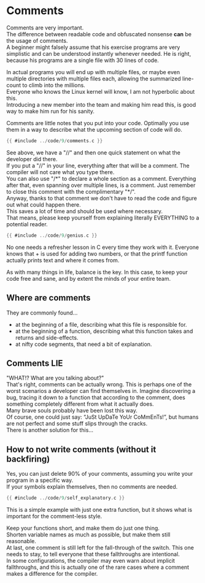 # Comments

Comments are very important.  
The difference between readable code and obfuscated nonsense **can** be the
usage of comments.  
A beginner might falsely assume that his exercise programs are very simplistic
and can be understood instantly whenever needed. He is right, because his
programs are a single file with 30 lines of code.  
  
In actual programs you will end up with multiple files, or maybe even multiple
directories with multiple files each, allowing the summarized line-count to
climb into the millions.  
Everyone who knows the Linux kernel will know, I am not hyperbolic about this.  
Introducing a new member into the team and making him read this, is good way to
make him run for his sanity.  
  
Comments are little notes that you put into your code. Optimally you use them in
a way to describe what the upcoming section of code will do.  

```c
{{ #include ../code/9/comments.c }}
```

See above, we have a "//" and then one quick statement on what the developer
did there.  
If you put a "//" in your line, everything after that will be a comment. The
compiler will not care what you type there.  
You can also use "/\*" to declare a whole section as a comment. Everything after
that, even spanning over multiple lines, is a comment. Just remember to close
this comment with the complimentary "\*/".  
Anyway, thanks to that comment we don't have to read the code and figure out
what could happen there.  
This saves a lot of time and should be used where necessary.  
That means, please keep yourself from explaining literally EVERYTHING to a
potential reader.  

```c
{{ #include ../code/9/genius.c }}
```

No one needs a refresher lesson in C every time they work with it. Everyone
knows that + is used for adding two numbers, or that the printf function
actually prints text and where it comes from.  
  
As with many things in life, balance is the key. In this case, to keep your code
free and sane, and by extent the minds of your entire team.  

## Where are comments

They are commonly found…  

- at the beginning of a file, describing what this file is responsible for.
- at the beginning of a function, describing what this function takes and
  returns and side-effects.
- at nifty code segments, that need a bit of explanation.

## Comments LIE

"WHAT!? What are you talking about?"  
That's right, comments can be actually wrong. This is perhaps one of the worst
scenarios a developer can find themselves in. Imagine discovering a bug, tracing
it down to a function that according to the comment, does something completely
different from what it actually does.  
Many brave souls probably have been lost this way.  
Of course, one could just say: “JuSt UpDaTe YoUr CoMmEnTs!”, but humans are not
perfect and some stuff slips through the cracks.  
There is another solution for this...  

## How to not write comments (without it backfiring)

Yes, you can just delete 90% of your comments, assuming you write your program
in a specific way.  
If your symbols explain themselves, then no comments are needed.  

```c
{{ #include ../code/9/self_explanatory.c }}
```

This is a simple example with just one extra function, but it shows what is
important for the comment-less style.  
  
Keep your functions short, and make them do just one thing.  
Shorten variable names as much as possible, but make them still reasonable.  
At last, one comment is still left for the fall-through of the switch. This one
needs to stay, to tell everyone that these fallthroughs are intentional.  
In some configurations, the compiler may even warn about implicit fallthroughs,
and this is actually one of the rare cases where a comment makes a difference
for the compiler.  
